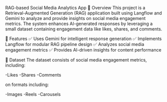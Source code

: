 RAG-based Social Media Analytics App
📌 Overview
This project is a Retrieval-Augmented Generation (RAG) application built using Langflow and Gemini to analyze and provide insights on social media engagement metrics. The system enhances AI-generated responses by leveraging a small dataset containing engagement data like likes, shares, and comments.

🚀 Features
✅ Uses Gemini for intelligent response generation
✅ Implements Langflow for modular RAG pipeline design
✅ Analyzes social media engagement metrics
✅ Provides AI-driven insights for content performance

📂 Dataset
The dataset consists of social media engagement metrics, including:

-Likes
-Shares
-Comments

on formats including:

-Images
-Reels
-Carousels
